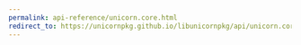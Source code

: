 ```yaml
---
permalink: api-reference/unicorn.core.html
redirect_to: https://unicornpkg.github.io/libunicornpkg/api/unicorn.core.html
---
```

